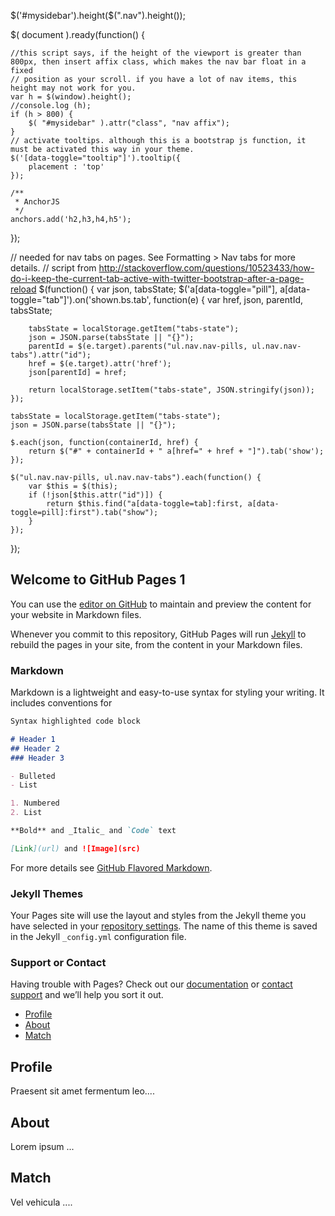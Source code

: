 $('#mysidebar').height($(".nav").height());


$( document ).ready(function() {

    //this script says, if the height of the viewport is greater than 800px, then insert affix class, which makes the nav bar float in a fixed
    // position as your scroll. if you have a lot of nav items, this height may not work for you.
    var h = $(window).height();
    //console.log (h);
    if (h > 800) {
        $( "#mysidebar" ).attr("class", "nav affix");
    }
    // activate tooltips. although this is a bootstrap js function, it must be activated this way in your theme.
    $('[data-toggle="tooltip"]').tooltip({
        placement : 'top'
    });

    /**
     * AnchorJS
     */
    anchors.add('h2,h3,h4,h5');

});

// needed for nav tabs on pages. See Formatting > Nav tabs for more details.
// script from http://stackoverflow.com/questions/10523433/how-do-i-keep-the-current-tab-active-with-twitter-bootstrap-after-a-page-reload
$(function() {
    var json, tabsState;
    $('a[data-toggle="pill"], a[data-toggle="tab"]').on('shown.bs.tab', function(e) {
        var href, json, parentId, tabsState;

        tabsState = localStorage.getItem("tabs-state");
        json = JSON.parse(tabsState || "{}");
        parentId = $(e.target).parents("ul.nav.nav-pills, ul.nav.nav-tabs").attr("id");
        href = $(e.target).attr('href');
        json[parentId] = href;

        return localStorage.setItem("tabs-state", JSON.stringify(json));
    });

    tabsState = localStorage.getItem("tabs-state");
    json = JSON.parse(tabsState || "{}");

    $.each(json, function(containerId, href) {
        return $("#" + containerId + " a[href=" + href + "]").tab('show');
    });

    $("ul.nav.nav-pills, ul.nav.nav-tabs").each(function() {
        var $this = $(this);
        if (!json[$this.attr("id")]) {
            return $this.find("a[data-toggle=tab]:first, a[data-toggle=pill]:first").tab("show");
        }
    });
});



## Welcome to GitHub Pages 1

You can use the [editor on GitHub](https://github.com/danielengblom/testing/edit/master/README.md) to maintain and preview the content for your website in Markdown files.

Whenever you commit to this repository, GitHub Pages will run [Jekyll](https://jekyllrb.com/) to rebuild the pages in your site, from the content in your Markdown files.

### Markdown

Markdown is a lightweight and easy-to-use syntax for styling your writing. It includes conventions for

```markdown
Syntax highlighted code block

# Header 1
## Header 2
### Header 3

- Bulleted
- List

1. Numbered
2. List

**Bold** and _Italic_ and `Code` text

[Link](url) and ![Image](src)
```

For more details see [GitHub Flavored Markdown](https://guides.github.com/features/mastering-markdown/).

### Jekyll Themes

Your Pages site will use the layout and styles from the Jekyll theme you have selected in your [repository settings](https://github.com/danielengblom/testing/settings). The name of this theme is saved in the Jekyll `_config.yml` configuration file.

### Support or Contact

Having trouble with Pages? Check out our [documentation](https://help.github.com/categories/github-pages-basics/) or [contact support](https://github.com/contact) and we’ll help you sort it out.

<ul id="profileTabs" class="nav nav-tabs">
    <li class="active"><a href="#profile" data-toggle="tab">Profile</a></li>
    <li><a href="#about" data-toggle="tab">About</a></li>
    <li><a href="#match" data-toggle="tab">Match</a></li>
</ul>
  <div class="tab-content">
<div role="tabpanel" class="tab-pane active" id="profile">
    <h2>Profile</h2>
<p>Praesent sit amet fermentum leo....</p>
</div>

<div role="tabpanel" class="tab-pane" id="about">
    <h2>About</h2>
    <p>Lorem ipsum ...</p></div>

<div role="tabpanel" class="tab-pane" id="match">
    <h2>Match</h2>
    <p>Vel vehicula ....</p>
</div>
</div>
